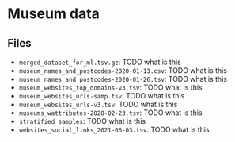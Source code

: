 # Museum data

## Files

- `merged_dataset_for_ml.tsv.gz`: TODO what is this
- `museum_names_and_postcodes-2020-01-13.csv`: TODO what is this
- `museum_names_and_postcodes-2020-01-26.tsv`: TODO what is this
- `museum_websites_top_domains-v3.tsv`: TODO what is this
- `museum_websites_urls-samp.tsv`: TODO what is this
- `museum_websites_urls-v3.tsv`: TODO what is this
- `museums_wattributes-2020-02-23.tsv`: TODO what is this
- `stratified_samples`: TODO what is this
- `websites_social_links_2021-06-03.tsv`: TODO what is this

